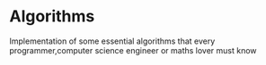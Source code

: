 # Algorithms
Implementation of some essential algorithms that every programmer,computer science engineer or maths lover must know
